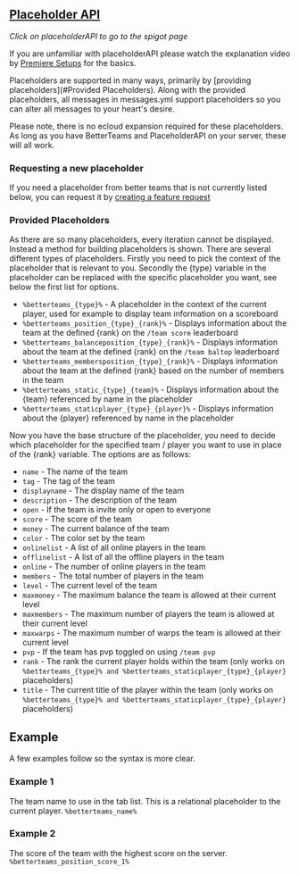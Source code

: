 ## [Placeholder API](https://www.spigotmc.org/resources/placeholderapi.6245/)
_Click on placeholderAPI to go to the spigot page_

If you are unfamiliar with placeholderAPI please watch the explanation video by [Premiere Setups](https://www.youtube.com/watch?v=r8weU5HRxL4) for the basics.

Placeholders are supported in many ways, primarily by [providing placeholders](#Provided Placeholders). Along with the provided placeholders, all messages in messages.yml support placeholders so you can alter all messages to your heart's desire.

Please note, there is no ecloud expansion required for these placeholders. As long as you have BetterTeams and PlaceholderAPI on your server, these will all work.

### Requesting a new placeholder
If you need a placeholder from better teams that is not currently listed below, you can request it by [creating a feature request](https://github.com/booksaw/BetterTeams/issues/new/choose)

### Provided Placeholders

As there are so many placeholders, every iteration cannot be displayed. Instead a method for building placeholders is shown.
There are several different types of placeholders. Firstly you need to pick the context of the placeholder that is relevant to you. Secondly the {type} variable in the placeholder can be replaced with the specific placeholder you want, see below the first list for options.
* `%betterteams_{type}%` - A placeholder in the context of the current player, used for example to display team information on a scoreboard
* `%betterteams_position_{type}_{rank}%` - Displays information about the team at the defined {rank} on the `/team score` leaderboard
* `%betterteams_balanceposition_{type}_{rank}%` - Displays information about the team at the defined {rank} on the `/team baltop` leaderboard
* `%betterteams_membersposition_{type}_{rank}%` - Displays information about the team at the defined {rank} based on the number of members in the team
* `%betterteams_static_{type}_{team}%` - Displays information about the {team} referenced by name in the placeholder
* `%betterteams_staticplayer_{type}_{player}%` - Displays information about the {player} referenced by name in the placeholder

Now you have the base structure of the placeholder, you need to decide which placeholder for the specified team / player you want to use in place of the {rank} variable. The options are as follows:

* `name` - The name of the team
* `tag` - The tag of the team
* `displayname` - The display name of the team
* `description` - The description of the team
* `open` - If the team is invite only or open to everyone
* `score` - The score of the team
* `money` - The current balance of the team
* `color` - The color set by the team
* `onlinelist` - A list of all online players in the team
* `offlinelist` - A list of all the offline players in the team 
* `online` - The number of online players in the team
* `members` - The total number of players in the team
* `level` - The current level of the team
* `maxmoney` - The maximum balance the team is allowed at their current level
* `maxmembers` - The maximum number of players the team is allowed at their current level
* `maxwarps` - The maximum number of warps the team is allowed at their current level 
* `pvp` - If the team has pvp toggled on using `/team pvp`
* `rank` - The rank the current player holds within the team (only works on `%betterteams_{type}% and %betterteams_staticplayer_{type}_{player}` placeholders)
* `title` - The current title of the player within the team (only works on `%betterteams_{type}% and %betterteams_staticplayer_{type}_{player}` placeholders)

## Example

A few examples follow so the syntax is more clear.

### Example 1

The team name to use in the tab list. This is a relational placeholder to the current player. `%betterteams_name%`

### Example 2

The score of the team with the highest score on the server. `%betterteams_position_score_1%`